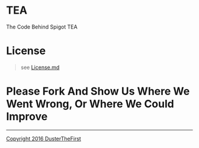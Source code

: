 # TEA
The Code Behind Spigot TEA

# License
> see <a href="https://github.com/DusterTheFirst/TEA/blob/master/License.md">License.md</a>

# Please Fork And Show Us Where We Went Wrong, Or Where We Could Improve

<hr>

<a href="https://github.com/DusterTheFirst/TEA/blob/master/License.md">Copyright 2016 DusterTheFirst</a>
